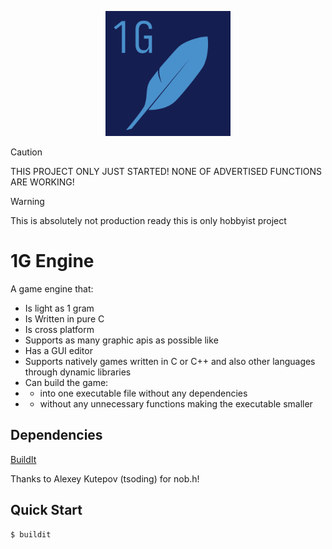 <p align="center">
<img src="assets/1G_Engine.png" alt="drawing" width="200"/>
</p>

> [!CAUTION]
> THIS PROJECT ONLY JUST STARTED! NONE OF ADVERTISED FUNCTIONS ARE WORKING!

> [!WARNING]
> This is absolutely not production ready this is only hobbyist project

# 1G Engine

A game engine that:
- Is light as 1 gram
- Is Written in pure C
- Is cross platform
- Supports as many graphic apis as possible like
- Has a GUI editor
- Supports natively games written in C or C++ and also other languages through dynamic libraries
- Can build the game:
- - into one executable file without any dependencies 
- - without any unnecessary functions making the executable smaller

## Dependencies

[BuildIt](https://github.com/BUGTree1/JustBuildIt)

Thanks to Alexey Kutepov (tsoding) for nob.h!

## Quick Start

```console
$ buildit
```